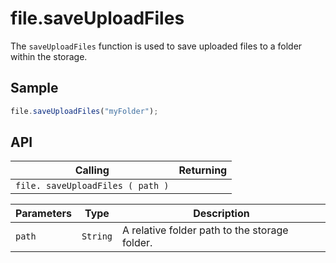 # file.saveUploadFiles

The `saveUploadFiles` function is used to save uploaded files to a folder within the storage.

## Sample

```javascript
file.saveUploadFiles("myFolder");
```

## API

| Calling | Returning |
|---|---|
| `file. saveUploadFiles ( path )` |  |

| Parameters | Type | Description |
|---|---|---|
| `path` | `String` | A relative folder path to the storage folder. |